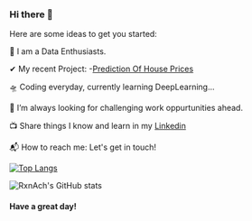 ### Hi there 👋




Here are some ideas to get you started:

🎤 I am a Data Enthusiasts. 
   
   
 ✔ My recent Project:
   -[Prediction Of House Prices](https://github.com/RxnAch/DeepLearning/blob/main/Predicting_House_Prices_on_kaggle.ipynb)

🛸 Coding everyday, currently learning DeepLearning...

🌋 I’m always looking for challenging work oppurtunities ahead.

<!-- 💬 Actively writing blogs Check it Out!  -->

📺 Share things I know and learn in my [Linkedin](https://www.linkedin.com/in/chhabi-acharya-95747a19a/)

📬 How to reach me: Let's get in touch!




[![Top Langs](https://github-readme-stats.vercel.app/api/top-langs/?username=rxnach&langs_count=8)](https://github.com/rxnach/github-readme-stats)


![RxnAch's GitHub stats](https://github-readme-stats.vercel.app/api?username=rxnach&show_icons=true&theme=radical)

#### Have a great day!
